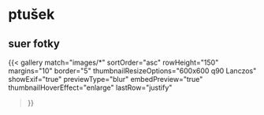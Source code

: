 # ptušek
## suer fotky
{{< gallery match="images/*"
    sortOrder="asc" 
    rowHeight="150"
    margins="10"
    border="5"
    thumbnailResizeOptions="600x600 q90 Lanczos"
    showExif="true"
    previewType="blur" 
    embedPreview="true"
    thumbnailHoverEffect="enlarge"
    lastRow="justify"
>}}
